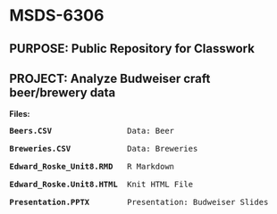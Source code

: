 # MSDS-6306
## PURPOSE: Public Repository for Classwork
## PROJECT: Analyze Budweiser craft beer/brewery data

<B>Files:</B><BR>
<PRE>
<B>Beers.CSV</B>                Data: Beer<BR>
<B>Breweries.CSV</B>            Data: Breweries<BR>
<B>Edward_Roske_Unit8.RMD</B>   R Markdown<BR>
<B>Edward_Roske.Unit8.HTML</B>  Knit HTML File<BR>
<B>Presentation.PPTX</B>        Presentation: Budweiser Slides<BR>
</PRE>
